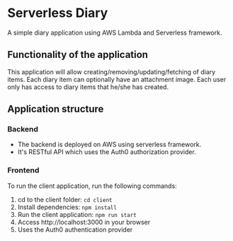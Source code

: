 # Serverless Diary

A simple diary application using AWS Lambda and Serverless framework.

## Functionality of the application

This application will allow creating/removing/updating/fetching of diary items. Each diary item can optionally have an attachment image. Each user only has access to diary items that he/she has created.

## Application structure

### Backend

* The backend is deployed on AWS using serverless framework.
* It's RESTful API which uses the Auth0 authorization provider.

### Frontend

To run the client application, run the following commands:

1. cd to the client folder: `cd client`
2. Install dependencies: `npm install`
3. Run the client application: `npm run start`
4. Access http://localhost:3000 in your browser
5. Uses the Auth0 authentication provider 